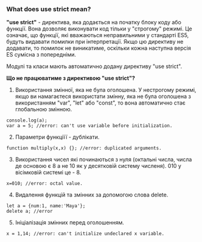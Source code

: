 ### What does use strict mean?
**"use strict"** - директива, яка додається на початку блоку коду або функції. Вона дозволяє виконувати код тільки у "строгому" режимі. Це означає, що функції, які вважаються неправильними у стандарті ES5, будуть видавати помилки при інтерпретації. Якщо цю директиву не додавати, то помилок не виникатиме, оскільки кожна наступна версія ES сумісна з попередніми.

Модулі та класи мають автоматично додану директиву "use strict".


**Що не працюватиме з директивою "use strict"?**

1. Використання змінної, яка не була оголошена. У нестрогому режимі, якщо ви намагаєтеся використати змінну, яка не була оголошена з використанням "var", "let" або "const", то вона автоматично стає глобальною змінною.
```
console.log(a);
var a = 5; //error: can't use variable before initialization.
```
2. Параметри функціїї - дублікати.
```
function multiply(x,x) {}; //error: duplicated arguments.
```
3. Використання чисел які починаються з нуля (октальні числа, числа де основою є 8 а не 10 як у десятковій систему численя). 010 у вісімковій системі це - 8.
```
x=010; //error: octal value.
```
4. Видалення функцій та змінних за допомогою слова delete.
```
let a = {num:1, name:'Maya'};
delete a; //error
```
5. Ініціалізація змінних перед оголошенням.
```
x = 1,14; //error: can't initialize undeclared x variable.
```